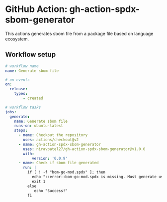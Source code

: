 # GitHub Action: gh-action-spdx-sbom-generator

This actions generates sbom file from a package file based on language ecosystem.

## Workflow setup

```yaml
# workflow name
name: Generate sbom file

# on events
on:
  release:
    types:
        - created

# workflow tasks
jobs:
  generate:
    name: Generate sbom file
    runs-on: ubuntu-latest
    steps:
      - name: Checkout the repository
        uses: actions/checkout@v2
      - name: gh-action-spdx-sbom-generator
        uses: niravpatel27/gh-action-spdx-sbom-generator@v1.0.0
        with:
            version: '0.0.9'   
      - name: Check if sbom file generated
        run: |
          if [ ! -f "bom-go-mod.spdx" ]; then
            echo "::error::bom-go-mod.spdx is missing. Must generate using the spdx-sbom-generator cli."
            exit 1
          else
             echo "Success!"            
          fi   
```
